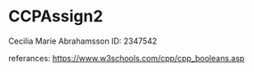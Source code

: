 # CCPAssign2
Cecilia Marie Abrahamsson
ID: 2347542

referances:
https://www.w3schools.com/cpp/cpp_booleans.asp
